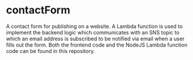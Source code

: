 # contactForm
A contact form for publishing on a website. A Lambda function is used to implement the backend logic which communicates with an SNS topic to which an email address is subscribed to be notified via email when a user fills out the form. Both the frontend code and the NodeJS Lambda function code can be found in this repository.
